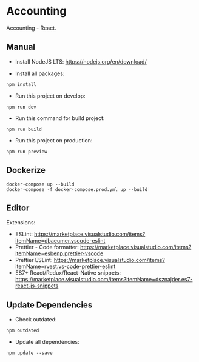 # Accounting

Accounting - React.

## Manual

- Install NodeJS LTS: https://nodejs.org/en/download/

- Install all packages:
```
npm install
```

- Run this project on develop:
```
npm run dev
```

- Run this command for build project:
```
npm run build
```

- Run this project on production:
```
npm run preview
```

## Dockerize

```
docker-compose up --build
docker-compose -f docker-compose.prod.yml up --build
```

## Editor

Extensions:

- ESLint: https://marketplace.visualstudio.com/items?itemName=dbaeumer.vscode-eslint
- Prettier - Code formatter: https://marketplace.visualstudio.com/items?itemName=esbenp.prettier-vscode
- Prettier ESLint: https://marketplace.visualstudio.com/items?itemName=rvest.vs-code-prettier-eslint
- ES7+ React/Redux/React-Native snippets: https://marketplace.visualstudio.com/items?itemName=dsznajder.es7-react-js-snippets

## Update Dependencies

- Check outdated:
```
npm outdated
```

- Update all dependencies:
```
npm update --save
```
